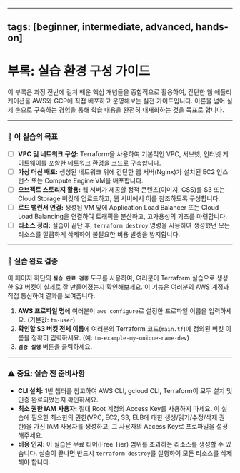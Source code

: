 
---
tags: [beginner, intermediate, advanced, hands-on]
---
# 부록: 실습 환경 구성 가이드

이 부록은 과정 전반에 걸쳐 배운 핵심 개념들을 종합적으로 활용하여, 간단한 웹 애플리케이션을 AWS와 GCP에 직접 배포하고 운영해보는 실전 가이드입니다. 이론을 넘어 실제 손으로 구축하는 경험을 통해 학습 내용을 완전히 내재화하는 것을 목표로 합니다.

---

### 🎯 이 실습의 목표

- [ ] **VPC 및 네트워크 구성:** Terraform을 사용하여 기본적인 VPC, 서브넷, 인터넷 게이트웨이를 포함한 네트워크 환경을 코드로 구축합니다.
- [ ] **가상 머신 배포:** 생성된 네트워크 위에 간단한 웹 서버(Nginx)가 설치된 EC2 인스턴스 또는 Compute Engine VM을 배포합니다.
- [ ] **오브젝트 스토리지 활용:** 웹 서버가 제공할 정적 콘텐츠(이미지, CSS)를 S3 또는 Cloud Storage 버킷에 업로드하고, 웹 서버에서 이를 참조하도록 구성합니다.
- [ ] **로드 밸런서 연결:** 생성된 VM 앞에 Application Load Balancer 또는 Cloud Load Balancing을 연결하여 트래픽을 분산하고, 고가용성의 기초를 마련합니다.
- [ ] **리소스 정리:** 실습이 끝난 후, `terraform destroy` 명령을 사용하여 생성했던 모든 리소스를 깔끔하게 삭제하여 불필요한 비용 발생을 방지합니다.

---

### 🔬 실습 완료 검증

이 페이지 하단의 **`실습 완료 검증`** 도구를 사용하여, 여러분이 Terraform 실습으로 생성한 S3 버킷이 실제로 잘 만들어졌는지 확인해보세요. 이 기능은 여러분의 AWS 계정과 직접 통신하여 결과를 보여줍니다.

1.  **AWS 프로파일 명**에 여러분이 `aws configure`로 설정한 프로파일 이름을 입력하세요. (기본값: `tm-user`)
2.  **확인할 S3 버킷 전체 이름**에 여러분의 Terraform 코드(`main.tf`)에 정의된 버킷 이름을 정확히 입력하세요. (예: `tm-example-my-unique-name-dev`)
3.  **`검증 실행`** 버튼을 클릭하세요.

---

### ⚠️ 중요: 실습 전 준비사항

- **CLI 설치:** 1번 챕터를 참고하여 AWS CLI, gcloud CLI, Terraform이 모두 설치 및 인증 완료되었는지 확인하세요.
- **최소 권한 IAM 사용자:** 절대 Root 계정의 Access Key를 사용하지 마세요. 이 실습에 필요한 최소한의 권한(VPC, EC2, S3, ELB에 대한 생성/읽기/수정/삭제 권한)을 가진 IAM 사용자를 생성하고, 그 사용자의 Access Key로 프로파일을 설정해주세요.
- **비용 인지:** 이 실습은 무료 티어(Free Tier) 범위를 초과하는 리소스를 생성할 수 있습니다. 실습이 끝나면 반드시 `terraform destroy`를 실행하여 모든 리소스를 삭제해야 합니다.
